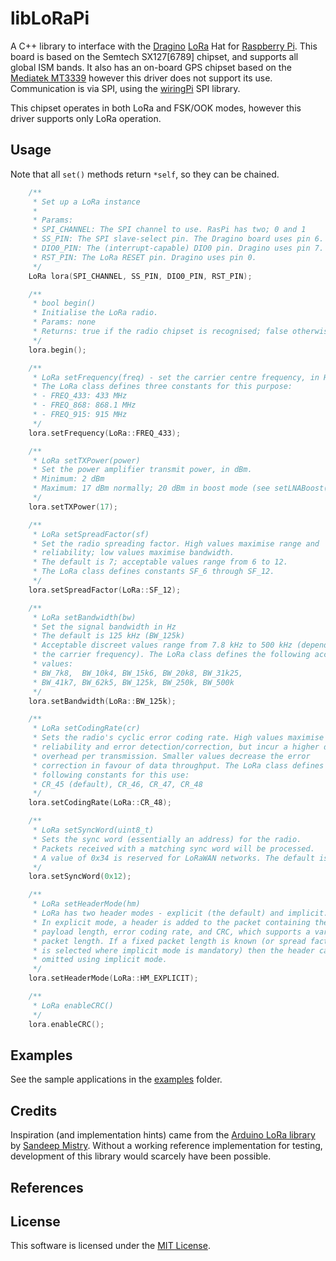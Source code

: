 libLoRaPi
=========

A C++ library to interface with the [Dragino](dragino) [LoRa](lora) Hat for [Raspberry Pi](raspi). This board is based on the Semtech SX127[6789] chipset, and supports all global ISM bands. It also has an on-board GPS chipset based on the [Mediatek MT3339](mtk) however this driver does not support its use. Communication is via SPI, using the [wiringPi](wiringPi) SPI library.

This chipset operates in both LoRa and FSK/OOK modes, however this driver supports only LoRa operation.

[dragino]: https://www.dragino.com/products/lora/item/106-lora-gps-hat.html
[raspi]: https://raspberrypi.org
[lora]: https://lora-alliance.org
[wiringPi]: http://wiringpi.com/reference/spi-library/
[mtk]: https://labs.mediatek.com/en/chipset/MT3339

## Usage

Note that all `set()` methods return `*self`, so they can be chained.

```c++
	/**
	 * Set up a LoRa instance
	 *
	 * Params:
	 * SPI_CHANNEL: The SPI channel to use. RasPi has two; 0 and 1
	 * SS_PIN: The SPI slave-select pin. The Dragino board uses pin 6.
	 * DIO0_PIN: The (interrupt-capable) DIO0 pin. Dragino uses pin 7.
	 * RST_PIN: The LoRa RESET pin. Dragino uses pin 0.
	 */
	LoRa lora(SPI_CHANNEL, SS_PIN, DIO0_PIN, RST_PIN);

	/**
	 * bool begin()
	 * Initialise the LoRa radio.
	 * Params: none
	 * Returns: true if the radio chipset is recognised; false otherwise
	 */
	lora.begin();

	/**
	 * LoRa setFrequency(freq) - set the carrier centre frequency, in Hz
	 * The LoRa class defines three constants for this purpose:
	 * - FREQ_433: 433 MHz
	 * - FREQ_868: 868.1 MHz
	 * - FREQ_915: 915 MHz
	 */
	lora.setFrequency(LoRa::FREQ_433);

	/**
	 * LoRa setTXPower(power) 
	 * Set the power amplifier transmit power, in dBm.
	 * Minimum: 2 dBm
	 * Maximum: 17 dBm normally; 20 dBm in boost mode (see setLNABoost())
	 */
	lora.setTXPower(17);

	/**
	 * LoRa setSpreadFactor(sf)
	 * Set the radio spreading factor. High values maximise range and
	 * reliability; low values maximise bandwidth.
	 * The default is 7; acceptable values range from 6 to 12.
	 * The LoRa class defines constants SF_6 through SF_12.
	 */
	lora.setSpreadFactor(LoRa::SF_12);

	/**
	 * LoRa setBandwidth(bw)
	 * Set the signal bandwidth in Hz
	 * The default is 125 kHz (BW_125k)
	 * Acceptable discreet values range from 7.8 kHz to 500 kHz (depending on
	 * the carrier frequency). The LoRa class defines the following acceptable
	 * values:
	 * BW_7k8,  BW_10k4, BW_15k6, BW_20k8, BW_31k25,
	 * BW_41k7, BW_62k5, BW_125k, BW_250k, BW_500k
	 */
	lora.setBandwidth(LoRa::BW_125k);

	/**
	 * LoRa setCodingRate(cr)
	 * Sets the radio's cyclic error coding rate. High values maximise
	 * reliability and error detection/correction, but incur a higher data
	 * overhead per transmission. Smaller values decrease the error
	 * correction in favour of data throughput. The LoRa class defines the
	 * following constants for this use:
	 * CR_45 (default), CR_46, CR_47, CR_48
	 */
	lora.setCodingRate(LoRa::CR_48);

	/**
	 * LoRa setSyncWord(uint8_t)
	 * Sets the sync word (essentially an address) for the radio.
	 * Packets received with a matching sync word will be processed.
	 * A value of 0x34 is reserved for LoRaWAN networks. The default is 0x12.
	 */
	lora.setSyncWord(0x12);

	/**
	 * LoRa setHeaderMode(hm)
	 * LoRa has two header modes - explicit (the default) and implicit.
	 * In explicit mode, a header is added to the packet containing the
	 * payload length, error coding rate, and CRC, which supports a variable
	 * packet length. If a fixed packet length is known (or spread factor 6
	 * is selected where implicit mode is mandatory) then the header can be
	 * omitted using implicit mode.
	 */
	lora.setHeaderMode(LoRa::HM_EXPLICIT);

	/**
	 * LoRa enableCRC()
	 */
	lora.enableCRC();

```

## Examples

See the sample applications in the [examples](examples) folder.

## Credits

Inspiration (and implementation hints) came from the [Arduino LoRa library](arduiono-lora) by [Sandeep Mistry](sandeep-mistry). Without a working reference implementation for testing, development of this library would scarcely have been possible.

[arduino-lora]: https://github.com/sandeepmistry/arduino-LoRa
[sandeep-mistry]: https://github.com/sandeepmistry

## References

[Semtech SX1278 product data]: https://www.semtech.com/products/wireless-rf/lora-transceivers/SX1278
[Semtech SX1278 datasheet]: https://www.semtech.com/uploads/documents/DS_SX1276-7-8-9_W_APP_V6.pdf

## License

This software is licensed under the [MIT License](LICENSE.md).